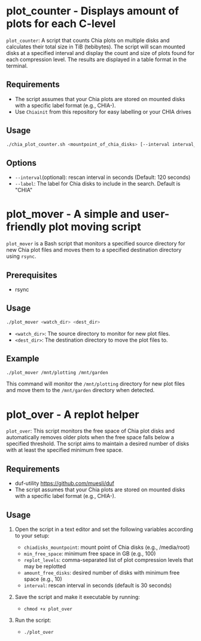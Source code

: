 # plot_counter - Displays amount of plots for each C-level

`plot_counter`: A script that counts Chia plots on multiple disks and calculates their total size in TiB (tebibytes). The script will scan mounted disks at a specified interval and display the count and size of plots found for each compression level. The results are displayed in a table format in the terminal.

## Requirements

- The script assumes that your Chia plots are stored on mounted disks with a specific label format (e.g., CHIA-).
- Use `Chiainit` from this repository for easy labelling or your CHIA drives

## Usage

```bash
./chia_plot_counter.sh <mountpoint_of_chia_disks> [--interval interval_seconds] [--label chia_disks_label]
```

## Options

   - `--interval`(optional): rescan interval in seconds (Default: 120 seconds)
   - `--label`: The label for Chia disks to include in the search. Default is "CHIA"
   


# plot_mover - A simple and user-friendly plot moving script

`plot_mover` is a Bash script that monitors a specified source directory for new Chia plot files and moves them to a specified destination directory using `rsync`.

## Prerequisites

- rsync

## Usage

```bash
./plot_mover <watch_dir> <dest_dir>
```

- `<watch_dir>`: The source directory to monitor for new plot files.
- `<dest_dir>`: The destination directory to move the plot files to.

## Example

```bash
./plot_mover /mnt/plotting /mnt/garden
```

This command will monitor the `/mnt/plotting` directory for new plot files and move them to the `/mnt/garden` directory when detected.



# plot_over - A replot helper

`plot_over`: This script monitors the free space of Chia plot disks and automatically removes older plots when the free space falls below a specified threshold. The script aims to maintain a desired number of disks with at least the specified minimum free space.

## Requirements

- duf-utility https://github.com/muesli/duf
- The script assumes that your Chia plots are stored on mounted disks with a specific label format (e.g., CHIA-).

## Usage

1. Open the script in a text editor and set the following variables according to your setup:

   - `chiadisks_mountpoint`: mount point of Chia disks (e.g., /media/root)
   - `min_free_space`: minimum free space in GB (e.g., 100)
   - `replot_levels`: comma-separated list of plot compression levels that may be replotted
   - `amount_free_disks`: desired number of disks with minimum free space (e.g., 10)
   - `interval`: rescan interval in seconds (default is 30 seconds)
   
2. Save the script and make it executable by running:

   - `chmod +x plot_over`

3. Run the script:

   - `./plot_over`







